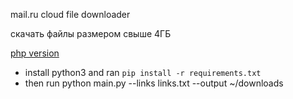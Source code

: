 mail.ru cloud file downloader

скачать файлы размером свыше 4ГБ

[php version](https://github.com/Geograph-us/Cloud-Mail.Ru-Downloader)

- install python3 and ran `pip install -r requirements.txt`
- then run python main.py --links links.txt --output ~/downloads
